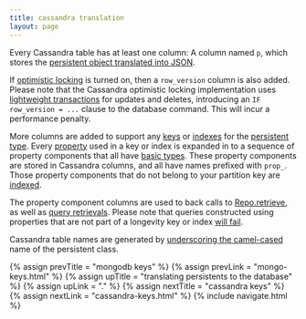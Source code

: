 ```yaml
---
title: cassandra translation
layout: page
---
```


Every Cassandra table has at least one column: A column named `p`,
which stores the [persistent object translated into
JSON](json.html).

If [optimistic locking](../context/opt-lock.html) is turned on, then a
`row_version` column is also added. Please note that the Cassandra
optimistic locking implementation uses [lightweight
transactions](http://docs.datastax.com/en/cassandra/2.0/cassandra/dml/dml_ltwt_transaction_c.html)
for updates and deletes, introducing an `IF row_version = ...` clause
to the database command. This will incur a performance penalty.

More columns are added to support any [keys](../ptype/keys.html) or
[indexes](../ptype/indexes.html) for the [persistent
type](../ptype). Every [property](../ptype/properties.html) used in a
key or index is expanded in to a sequence of property components that
all have [basic types](../subdomain/basics.html). These property
components are stored in Cassandra columns, and all have names
prefixed with `prop_`.  Those property components that do not belong
to your partition key are
[indexed](https://docs.datastax.com/en/cql/3.1/cql/cql_reference/create_index_r.html).

The property component columns are used to back calls to
[Repo.retrieve](../repo/retrieve.html), as well as [query
retrievals](../query/retrieve-by.html). Please note that queries constructed
using properties that are not part of a longevity key or index [will
fail](../query/cassandra-query-limits.html).

Cassandra table names are generated by [underscoring the
camel-cased](http://longevityframework.github.io/longevity/scaladocs/emblem-latest/index.html#emblem.stringUtil$@camelToUnderscore(name:String):String)
name of the persistent class.

{% assign prevTitle = "mongodb keys" %}
{% assign prevLink = "mongo-keys.html" %}
{% assign upTitle = "translating persistents to the database" %}
{% assign upLink = "." %}
{% assign nextTitle = "cassandra keys" %}
{% assign nextLink = "cassandra-keys.html" %}
{% include navigate.html %}
